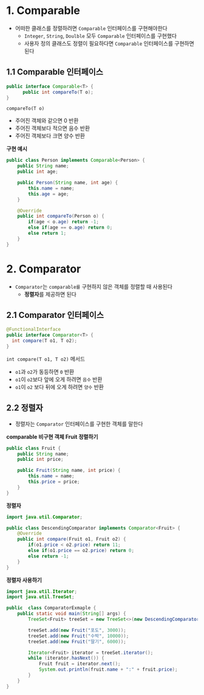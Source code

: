 # 1. Comparable

* 어떠한 클래스를 정렬하려면 `Comparable` 인터페이스를 구현해야한다
  * `Integer`, `String`, `Doulble` 모두 `Comparable` 인터페이스를 구현했다
  * 사용자 정의 클래스도 정렬이 필요하다면 `Comparable` 인터페이스를 구현하면 된다



## 1.1 Comparable 인터페이스

```java
public interface Comparable<T> {
      public int compareTo(T o);
}
```

`compareTo(T o)`

* 주어진 객체와 같으면 0 반환
* 주어진 객체보다 적으면 음수 반환
* 주어진 객체보다 크면 양수 반환

**구현 예시**

```java
public class Person implements Comparable<Person> {
    public String name;
    public int age;

    public Person(String name, int age) {
        this.name = name;
        this.age = age;
    }

    @Override
    public int compareTo(Person o) {
        if(age < o.age) return -1;
        else if(age == o.age) return 0;
        else return 1;
    }
}
```



# 2. Comparator

* `Comparator`는 `comparable를` 구현하지 않은 객체를 정렬할 때 사용된다
  * **정렬자**를 제공하면 된다



## 2.1 Comparator 인터페이스

```java
@FunctionalInterface
public interface Comparator<T> {
  int compare(T o1, T o2);
}
```

  `int compare(T o1, T o2)` 메서드

* `o1`과 `o2`가 동등하면 `0` 반환
* `o1`이 `o2`보다 앞에 오게 하려면 `음수` 반환
* `o1`이 `o2` 보다 뒤에 오게 하려면 `양수` 반환



## 2.2 정렬자

* 정렬자는 `Comparator` 인터페이스를 구현한 객체를 말한다



**comparable 비구현 객체 Fruit 정렬하기**

```java
public class Fruit {
    public String name;
    public int price;

    public Fruit(String name, int price) {
        this.name = name;
        this.price = price;
    }
}
```



**정렬자**

```java
import java.util.Comparator;

public class DescendingComparator implements Comparator<Fruit> {
    @Override
    public int compare(Fruit o1, Fruit o2) {
        if(o1.price < o2.price) return 11;
        else if(o1.price == o2.price) return 0;
        else return -1;
    }
}
```



**정렬자 사용하기**

```java
import java.util.Iterator;
import java.util.TreeSet;

public  class ComparatorExmaple {
    public static void main(String[] args) {
        TreeSet<Fruit> treeSet = new TreeSet<>(new DescendingComparator());

        treeSet.add(new Fruit("포도", 3000));
        treeSet.add(new Fruit("수박", 10000));
        treeSet.add(new Fruit("딸기", 6000));

        Iterator<Fruit> iterator = treeSet.iterator();
        while (iterator.hasNext()) {
            Fruit fruit = iterator.next();
            System.out.println(fruit.name + ":" + fruit.price);
        }
    }
}
```

